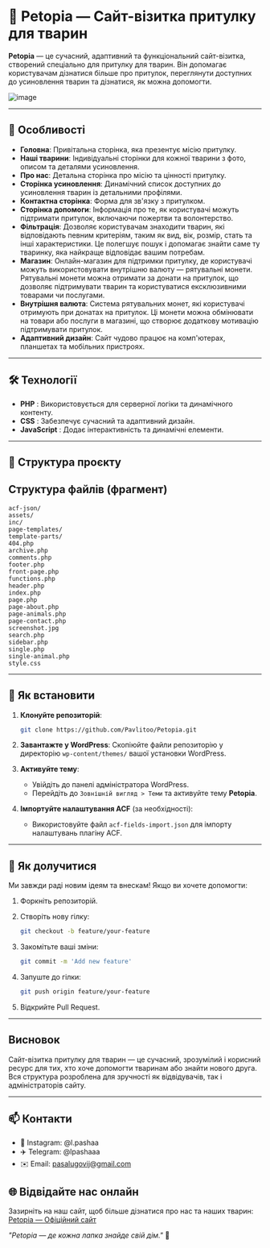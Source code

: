 # 🐾 Petopia — Сайт-візитка притулку для тварин

**Petopia** — це сучасний, адаптивний та функціональний сайт-візитка, створений спеціально для притулку для тварин. Він допомагає користувачам дізнатися більше про притулок, переглянути доступних до усиновлення тварин та дізнатися, як можна допомогти.

![image](https://github.com/user-attachments/assets/c5ba5f8b-71f1-456b-8e7f-d90e7f697bff)


---

## 🌟 Особливості

- **Головна**: Привітальна сторінка, яка презентує місію притулку.
- **Наші тварини**: Індивідуальні сторінки для кожної тварини з фото, описом та деталями усиновлення.
- **Про нас**: Детальна сторінка про місію та цінності притулку.
- **Сторінка усиновлення**: Динамічний список доступних до усиновлення тварин із детальними профілями.
- **Контактна сторінка**: Форма для зв'язку з притулком.
- **Сторінка допомоги**: Інформація про те, як користувачі можуть підтримати притулок, включаючи пожертви та волонтерство.
- **Фільтрація**: Дозволяє користувачам знаходити тварин, які відповідають певним критеріям, таким як вид, вік, розмір, стать та інші характеристики. Це полегшує пошук і допомагає знайти саме ту тваринку, яка найкраще відповідає вашим потребам.
- **Магазин**: Онлайн-магазин для підтримки притулку, де користувачі можуть використовувати внутрішню валюту — рятувальні монети. Рятувальні монети можна отримати за донати на притулок, що дозволяє підтримувати тварин та користуватися ексклюзивними товарами чи послугами.
- **Внутрішня валюта**: Система рятувальних монет, які користувачі отримують при донатах на притулок. Ці монети можна обмінювати на товари або послуги в магазині, що створює додаткову мотивацію підтримувати притулок.
- **Адаптивний дизайн**: Сайт чудово працює на комп'ютерах, планшетах та мобільних пристроях.

---

## 🛠️ Технології

- **PHP** : Використовується для серверної логіки та динамічного контенту.
- **CSS** : Забезпечує сучасний та адаптивний дизайн.
- **JavaScript** : Додає інтерактивність та динамічні елементи.

---

## 📂 Структура проєкту

## Структура файлів (фрагмент)

```
acf-json/
assets/
inc/
page-templates/
template-parts/
404.php
archive.php
comments.php
footer.php
front-page.php
functions.php
header.php
index.php
page.php
page-about.php
page-animals.php
page-contact.php
screenshot.jpg
search.php
sidebar.php
single.php
single-animal.php
style.css
```

---

## 🚀 Як встановити

1. **Клонуйте репозиторій**:
   ```bash
   git clone https://github.com/Pavlitoo/Petopia.git
   ```

2. **Завантажте у WordPress**: Скопіюйте файли репозиторію у директорію `wp-content/themes/` вашої установки WordPress.

3. **Активуйте тему**:
   * Увійдіть до панелі адміністратора WordPress.
   * Перейдіть до `Зовнішній вигляд > Теми` та активуйте тему **Petopia**.

4. **Імпортуйте налаштування ACF** (за необхідності):
   * Використовуйте файл `acf-fields-import.json` для імпорту налаштувань плагіну ACF.


---

## 🤝 Як долучитися

Ми завжди раді новим ідеям та внескам! Якщо ви хочете допомогти:

1. Форкніть репозиторій.
2. Створіть нову гілку:
   ```bash
   git checkout -b feature/your-feature
   ```

3. Закомітьте ваші зміни:
   ```bash
   git commit -m 'Add new feature'
   ```

4. Запуште до гілки:
   ```bash
   git push origin feature/your-feature
   ```

5. Відкрийте Pull Request.

---

## Висновок

Сайт-візитка притулку для тварин — це сучасний, зрозумілий і корисний ресурс для тих, хто хоче допомогти тваринам або знайти нового друга.  
Вся структура розроблена для зручності як відвідувачів, так і адміністраторів сайту.

---

## 📫 Контакти

* 📸 Instagram: @l.pashaa
* ✈️ Telegram: @lpashaaa
* ✉️ Email: pasalugovij@gmail.com

## 🌐 Відвідайте нас онлайн

Зазирніть на наш сайт, щоб більше дізнатися про нас та наших тварин: [Petopia — Офіційний сайт](http://ready-for-feedback3.com/ppfc/luhovyi/)

*"Petopia — де кожна лапка знайде свій дім."* 🐾
